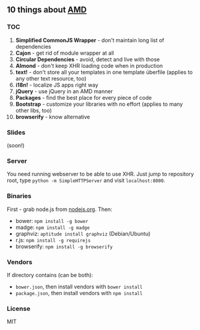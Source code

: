 ## 10 things about [AMD](http://requirejs.org/docs/whyamd.html)

### TOC

1. __Simplified CommonJS Wrapper__ - don't maintain long list of dependencies
2. __Cajon__ - get rid of module wrapper at all
3. __Circular Dependencies__ - avoid, detect and live with those
4. __Almond__ - don't keep XHR loading code when in production
5. __text!__ - don't store all your templates in one template überfile (applies to any other text resource, too)
6. __i18n!__ - localize JS apps right way
7. __jQuery__ - use jQuery in an AMD manner
8. __Packages__ - find the best place for every piece of code
9. __Bootstrap__ - customize your libraries with no effort (applies to many other libs, too)
10. __browserify__ - know alternative

### Slides

(soon!)

### Server

You need running webserver to be able to use XHR. Just jump to repository root, type `python -m SimpleHTTPServer` and visit `localhost:8000`.

### Binaries

First - grab node.js from [nodejs.org](http://nodejs.org). Then:

* bower: `npm install -g bower`
* madge: `npm install -g madge`
* graphviz: `aptitude install graphviz` (Debian/Ubuntu)
* r.js: `npm install -g requirejs`
* browserify: `npm install -g browserify`

### Vendors

If directory contains (can be both):

* `bower.json`, then install vendors with `bower install`
* `package.json`, then install vendors with `npm install`

### License

MIT
